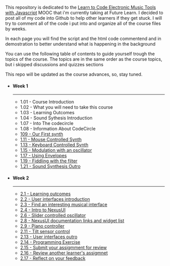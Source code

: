 <p>This repository is dedicated to the <a href="https://www.futurelearn.com/courses/electronic-music-tools/">Learn to Code Electronic Music Tools with Javascript</a> MOOC that i'm currently taking at Future Learn. I decided to post all of my code into Github to help other learners if they get stuck. I will try to comment all of the code i put into and organize all of the course files by weeks.</p>
<p>In each page you will find the script and the html code commentend and in demostration to better understand what is happening in the background</p>
<p>You can use the following table of contents to guide yourself trough the topics of the course. The topics are in the same order as the course topics, but i skipped discussions and quizzes sections</p>
<p>This repo will be updated as the course advances, so, stay tuned.</p>
<ul>
	<li>
		<h4>Week 1</h4>
		<hr>
		<ul type="1">
			<li>1.01 - Course Introduction</li>
			<li>1.02 - What you will need to take this course</li>
			<li>1.03 - Learning Outcomes</li>
			<li>1.04 - Sound Sythesis Introduction</li>
			<li>1.07 - Into The codecircle</li>
			<li>1.08 - Information About CodeCircle</li>
			<li><a href="https://alicescfernandes.github.io/FutureLearn-Learn_To_Code_Eletronic_Music_Tools_With_Javascript/course/week1/109/index.html">109 - Our First synth</a></li>
			<li><a href="https://alicescfernandes.github.io/FutureLearn-Learn_To_Code_Eletronic_Music_Tools_With_Javascript/course/week1/111/index.html">1.11 - Mouse Controlled Synth</a></li>
			<li><a href="https://alicescfernandes.github.io/FutureLearn-Learn_To_Code_Eletronic_Music_Tools_With_Javascript/course/week1/113/index.html">1.13 - Keyboard Controlled Synth</a></li>
			<li><a href="https://alicescfernandes.github.io/FutureLearn-Learn_To_Code_Eletronic_Music_Tools_With_Javascript/course/week1/115/index.html">1.15 - Modulation with an oscillator</a></li>
			<li><a href="https://alicescfernandes.github.io/FutureLearn-Learn_To_Code_Eletronic_Music_Tools_With_Javascript/course/week1/117/index.html">1.17 - Using Envelopes</a></li>
			<li><a href="https://alicescfernandes.github.io/FutureLearn-Learn_To_Code_Eletronic_Music_Tools_With_Javascript/course/week1/119/index.html">1.19 - Fiddling with the filter</a></li>
			<li><a href="https://alicescfernandes.github.io/FutureLearn-Learn_To_Code_Eletronic_Music_Tools_With_Javascript/course/week1/121/index.html">1.21 - Sound Synthesis Outro</a></li>
		</ul>
	</li>
	<li><h4>Week 2</h4><hr><ul>
		<li>
			<a  href="">2.1 - Learning outcomes
			</a>
		</li>
		<li >
			<a  href="">2.2 - User interfaces introduction
			</a>
		</li>
		<li >
			<a  href="">2.3 - Find an interesting musical interface
			</a>
		</li>
		<li >
			<a  href="#">2.4 - Intro to NexusUI
			</a>
		</li>
		<li >
			<a  href="#">2.6 - Slider controlled oscillator
			</a>
		</li>
		<li >
			<a  href="">2.8 - NexusUI documentation links and widget list
			</a>
		</li>
		<li >
			<a  href="#">2.9 - Piano controller
			</a>
		</li>
		<li >
			<a  href="#">2.11 - Tilt sensor control
			</a>
		</li>
		<li >
			<a  href="">2.13 - User interfaces outro
			</a>
		</li>
		<li >
			<a  href="#">2.14 - Programming Exercise
			</a>
		</li>
		<li >
			<a  href="">2.15 - Submit your assigmment for review
			</a>
		</li>
		<li >
			<a  href="">2.16 - Review another learner's assigmnet
			</a>
		</li>
		<li >
			<a  href="">2.17 - Reflect on your feedback
			</a>
		</li>
	</ul></li>
</ul>